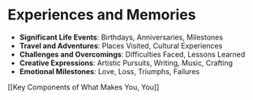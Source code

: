 # Experiences and Memories

- **Significant Life Events**: Birthdays, Anniversaries, Milestones
- **Travel and Adventures**: Places Visited, Cultural Experiences
- **Challenges and Overcomings**: Difficulties Faced, Lessons Learned
- **Creative Expressions**: Artistic Pursuits, Writing, Music, Crafting
- **Emotional Milestones**: Love, Loss, Triumphs, Failures

[[Key Components of What Makes You, You]]

